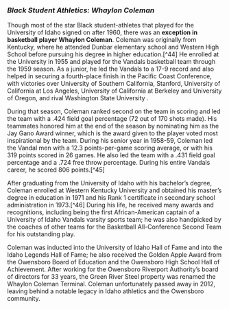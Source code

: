 ### _Black Student Athletics: Whaylon Coleman_ ###

Though most of the star Black student-athletes that played for the University of Idaho signed on after 1960, there was an **exception in basketball player Whaylon Coleman**. Coleman was originally from Kentucky, where he attended Dunbar elementary school and Western High School before pursuing his degree in higher education.[^44] He enrolled at the University in 1955 and played for the Vandals basketball team through the 1959 season. As a junior, he led the Vandals to a 17-9 record and also helped in securing a fourth-place finish in the Pacific Coast Conference, with victories over University of Southern California, Stanford, University of California at Los Angeles, University of California at Berkeley and University of Oregon, and rival Washington State University . 

During that season, Coleman ranked second on the team in scoring and led the team with a .424 field goal percentage (72 out of 170 shots made). His teammates honored him at the end of the season by nominating him as the Jay Gano Award winner, which is the award given to the player voted most inspirational by the team. During his senior year in 1958-59, Coleman led the Vandal men with a 12.3 points-per-game scoring average, or with his 319 points scored in 26 games. He also led the team with a .431 field goal percentage and a .724 free throw percentage. During his entire Vandals career, he scored 806 points.[^45]  

After graduating from the University of Idaho with his bachelor’s degree, Coleman enrolled at Western Kentucky University and obtained his master’s degree in education in 1971 and his Rank 1 certificate in secondary school administration in 1973.[^46]  During his life, he received many awards and recognitions, including being the first African-American captain of a University of Idaho Vandals varsity sports team; he was also handpicked by the coaches of other teams for the Basketball All-Conference Second Team for his outstanding play. 

Coleman was inducted into the University of Idaho Hall of Fame and into the Idaho Legends Hall of Fame; he also received the Golden Apple Award from the Owensboro Board of Education and the Owensboro High School Hall of Achievement. After working for the Owensboro Riverport Authority’s board of directors for 33 years, the Green River Steel property was renamed the Whaylon Coleman Terminal. Coleman unfortunately passed away in 2012, leaving behind a notable legacy in Idaho athletics and the Owensboro community. 